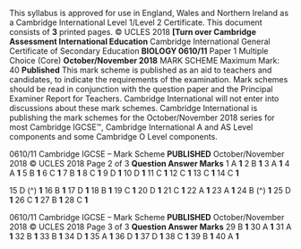 This syllabus is approved for use in England, Wales and Northern Ireland as a Cambridge International Level 1/Level 2 Certificate. This document consists of **3** printed pages. © UCLES 2018 **[Turn over Cambridge Assessment International Education** Cambridge International General Certificate of Secondary Education **BIOLOGY 0610/11** Paper 1 Multiple Choice (Core) **October/November 2018** MARK SCHEME Maximum Mark: 40 **Published** This mark scheme is published as an aid to teachers and candidates, to indicate the requirements of the examination. Mark schemes should be read in conjunction with the question paper and the Principal Examiner Report for Teachers. Cambridge International will not enter into discussions about these mark schemes. Cambridge International is publishing the mark schemes for the October/November 2018 series for most Cambridge IGCSE™, Cambridge International A and AS Level components and some Cambridge O Level components. 


0610/11 Cambridge IGCSE – Mark Scheme **PUBLISHED** October/November 2018 © UCLES 2018 Page 2 of 3 **Question Answer Marks** 1 A **1** 2 B **1** 3 A **1** 4 A **1** 5 B **1** 6 C **1** 7 B **1** 8 C **1** 9 D **1** 10 D **1** 11 C **1** 12 C **1** 13 C **1** 14 C **1** 

15 D (^) **1** 16 B **1** 17 D **1** 18 B **1** 19 C **1** 20 D **1** 21 C **1** 22 A **1** 23 A **1** 24 B (^) **1** 25 D **1** 26 C **1** 27 B **1** 28 C **1** 


0610/11 Cambridge IGCSE – Mark Scheme **PUBLISHED** October/November 2018 © UCLES 2018 Page 3 of 3 **Question Answer Marks** 29 B **1** 30 A **1** 31 A **1** 32 B **1** 33 B **1** 34 D **1** 35 A **1** 36 D **1** 37 D **1** 38 C **1** 39 B **1** 40 A **1** 


